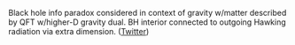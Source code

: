 
Black hole info paradox considered in context of gravity w/matter described by QFT w/higher-D gravity dual. BH interior connected to outgoing Hawking radiation via extra dimension. ([Twitter](https://twitter.com/JoshuahHeath/status/1167446409001369607))

